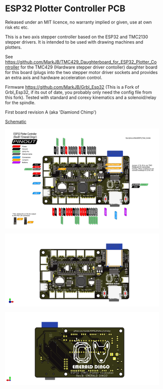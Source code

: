 # ESP32 Plotter Controller PCB
 
Released under an MIT licence, no warranty implied or given, use at own risk etc etc.

This is a two axis stepper controller based on the ESP32 and TMC2130 stepper drivers. It is intended to be used with drawing machines and plotters.

See https://github.com/MarkJB/TMC429_Daughterboard_for_ESP32_Plotter_Controller for the TMC429 (Hardware stepper driver contoller) daughter board for this board (plugs into the two stepper motor driver sockets and provides an extra axis and hardware acceleration control.

Firmware https://github.com/MarkJB/Grbl_Esp32 (This is a Fork of Grbl_Esp32, if its out of date, you probably only need the config file from this fork). Tested with standard and corexy kinematics and a solenoid/relay for the spindle.

First board revision A (aka 'Diamiond Chimp')

[Schematic]( https://github.com/MarkJB/ESP32_Plotter_Controller/blob/main/ESP32_Plotter_Controller_Schematic_RevA.pdf )

![Pinmap]( https://github.com/MarkJB/ESP32_Plotter_Controller/blob/embedded-esp32/Plotter_pinmap.png )

![Render of top of board]( https://github.com/MarkJB/ESP32_Plotter_Controller/blob/embedded-esp32/RevB1_top_projection.png )


![Render of bottom of board]( https://github.com/MarkJB/ESP32_Plotter_Controller/blob/embedded-esp32/RevB1_bottom_projection.png )


